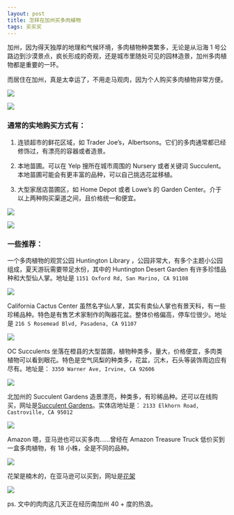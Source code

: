 ```yaml
---
layout: post
title: 怎样在加州买多肉植物
tags: 买买买
---
```

加州，因为得天独厚的地理和气候环境，多肉植物种类繁多，无论是从沿海 1 号公路边到沙漠景点，疯长形成的奇观，还是城市里随处可见的园林造景，加州多肉植物都是重要的一环。

而居住在加州，真是太幸运了，不用走马观肉，因为个人购买多肉植物非常方便。

![](https://i.v2ex.co/uO4WK303.jpeg)

![](https://i.v2ex.co/o48u9Uef.jpeg)

### 通常的实地购买方式有：
1. 连锁超市的鲜花区域，如 Trader Joe’s，Albertsons。它们的多肉通常都已经修饰过，有漂亮的容器或者造景。

2. 本地苗圃。可以在 Yelp 搜所在城市周围的 Nursery 或者关键词 Succulent。本地苗圃可能会有更丰富的品种，可以自己挑选花盆移植。

3. 大型家居店苗圃区，如 Home Depot 或者 Lowe’s 的 Garden Center。介于以上两种购买渠道之间，且价格统一和便宜。

![](https://i.v2ex.co/tLvq8VGK.jpeg)

![](https://i.v2ex.co/5i59i1G1.jpeg)


### 一些推荐：

一个多肉植物的观赏公园 Huntington Library ，公园非常大，有多个主题小公园组成，夏天游玩需要带足水份，其中的 Huntington Desert Garden 有许多珍惜品种和大型仙人掌。地址是 `1151 Oxford Rd, San Marino, CA 91108`

![](https://i.v2ex.co/HAkB65G9.jpeg)

California Cactus Center 虽然名字仙人掌，其实有卖仙人掌也有景天科，有一些珍稀品种。特色是有售艺术家制作的陶器花盆。整体价格偏高，停车位很少。地址是 `216 S Rosemead Blvd, Pasadena, CA 91107`

![](https://i.v2ex.co/1v06xQna.jpeg)

OC Succulents 坐落在橙县的大型苗圃，植物种类多，量大，价格便宜，多肉类植物可以看到眼花。特色是空气凤梨的种类多，花盆，沉木，石头等装饰周边应有尽有。地址是： `3350 Warner Ave, Irvine, CA 92606`

![](https://i.v2ex.co/IP6h6ZDc.jpeg)

北加州的 Succulent Gardens 造景漂亮，种类多，有珍稀品种。还可以在线购买，网址是[Succulent Gardens](https://sgplants.com/collections/online-store)。实体店地址是： `2133 Elkhorn Road, Castroville, CA 95012` 
 
![](https://i.v2ex.co/v75v29u4.jpeg)

Amazon 嗯，亚马逊也可以买多肉……曾经在 Amazon Treasure Truck 低价买到一盒多肉植物，有 18 小株，全是不同的品种。

![](https://i.v2ex.co/S5Rqi996.jpeg)

花架是楠木的，在亚马逊可以买到，网址是[花架](https://www.amazon.com/gp/product/B01LW0AJUR/ref=oh_aui_detailpage_o04_s00?ie=UTF8&psc=1)

![](https://i.v2ex.co/Hx0bIF8j.jpeg)

ps. 文中的肉肉这几天正在经历南加州 40 + 度的热浪。

